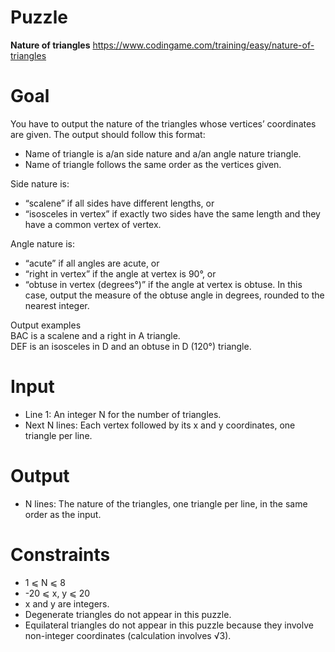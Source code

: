 # Puzzle
**Nature of triangles** https://www.codingame.com/training/easy/nature-of-triangles

# Goal
You have to output the nature of the triangles whose vertices’ coordinates are given. The output should follow this format:
* Name of triangle is a/an side nature and a/an angle nature triangle.
* Name of triangle follows the same order as the vertices given.

Side nature is:
* “scalene” if all sides have different lengths, or
* “isosceles in vertex” if exactly two sides have the same length and they have a common vertex of vertex.

Angle nature is:
* “acute” if all angles are acute, or
* “right in vertex” if the angle at vertex is 90°, or
* “obtuse in vertex (degrees°)” if the angle at vertex is obtuse. In this case, output the measure of the obtuse angle in degrees, rounded to the nearest integer.

Output examples  
BAC is a scalene and a right in A triangle.  
DEF is an isosceles in D and an obtuse in D (120°) triangle.  

# Input
* Line 1: An integer N for the number of triangles.
* Next N lines: Each vertex followed by its x and y coordinates, one triangle per line.

# Output
* N lines: The nature of the triangles, one triangle per line, in the same order as the input.

# Constraints
* 1 ⩽ N ⩽ 8
* -20 ⩽ x, y ⩽ 20
* x and y are integers.
* Degenerate triangles do not appear in this puzzle.
* Equilateral triangles do not appear in this puzzle because they involve non-integer coordinates (calculation involves √3).
